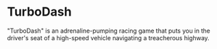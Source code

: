 # TurboDash
"TurboDash" is an adrenaline-pumping racing game that puts you in the driver's seat of a high-speed vehicle navigating a treacherous highway. 
